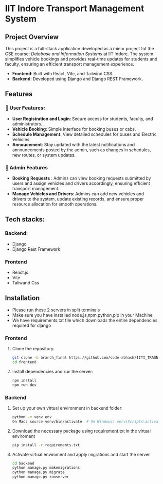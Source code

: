 # IIT Indore Transport Management System


## Project Overview

This project is a full-stack application developed as a minor project fot the CSE course: _Database and Information Systems_ at IIT Indore. The system simplifies vehicle bookings and provides real-time updates for students and faculty, ensuring an efficient transport management experience.
- **Frontend**: Built with React, Vite, and Tailwind CSS.
- **Backend**: Developed using Django and Django REST Framework.

## Features
### 🚌 User Features: 

- **User Registration and Login**: Secure access for students, faculty, and administrators.
- **Vehicle Booking**: Simple interface for booking buses or cabs.
- **Schedule Management**: View detailed schedules for buses and Electric Vehicles.
- **Annoucement**: Stay updated with the latest notifications and announcements posted by the admin, such as changes in schedules, new routes, or system updates.

### 🔧 Admin Features
- **Booking Requests** : Admins can view booking requests submitted by users and assign vehicles and drivers accordingly, ensuring efficient transport management.
- **Manage Vehicles and Drivers**: Admins can add new vehicles and drivers to the system, update existing records, and ensure proper resource allocation for smooth operations.

## Tech stacks:

### Backend:
- Django
- Django Rest Framework

### Frontend
- React.js
- Vite
- Taliwand Css


## Installation

- Please run these 2 servers in split terminals
- Make sure you have installed node.js,npm,python,pip in your Machine
- We have requirements.txt file which downloads the entire dependencies required for django

### Frontend
1. Clone the repository:
   ```bash
   git clone -b branch_final https://github.com/code-abhash/IITI_TRASNPORT_SYSTEM.git
   cd frontend
   ```
2.	Install dependencies and run the server:   
    ```bash
    npm install
    npm run dev
    ```

### Backend

1. Set up your own virtual environment in backend folder:
   ```bash
   python -m venv env
   On Mac: source venv/bin/activate  # On Windows: venv\Scripts\activate
   ```
2. Download the necessary package using requirement.txt in the virtual enviroment
   ```bash
   pip install -r requirements.txt
   ```
3. Activate virtual enviroment and apply migrations and start the server
   ```bash      
   cd backend
   python manage.py makemigrations
   python manage.py migrate
   python manage.py runserver

